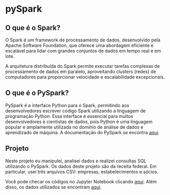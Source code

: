 # pySpark

## O que é o Spark?
O Spark é um framework de processamento de dados, desenvolvido pela Apache Software Foundation, que oferece uma abordagem eficiente e escalável para lidar com grandes conjuntos de dados em tempo real e em lote.

A arquitetura distribuída do Spark permite executar tarefas complexas de processamento de dados em paralelo, aproveitando clusters (redes) de computadores para proporcionar velocidade e escalabilidade excepcionais.

## O que é o PySpark?
PySpark é a interface Python para o Spark, permitindo aos desenvolvedores escrever código Spark utilizando a linguagem de programação Python. Essa interface é essencial para muitos desenvolvedores e cientistas de dados, pois Python é uma linguagem popular e amplamente utilizada no domínio de análise de dados e aprendizado de máquina. A documentação do PySpark se encontra [aqui](https://spark.apache.org/docs/latest/api/python/index.html).

## Projeto

Neste projeto eu manipulei, analisei dados e realizei consultas SQL utilizando o PySpark. Os dados deste projeto são da receita federal. Em particular, usei três arquivos CSV: empresas, estabelecimentos e sócios.

Você pode checar os códigos no Jupyter Notebook clicando [aqui](https://nbviewer.org/github/ViniciusBardelin/pySpark/blob/main/SparkNotebook.html). Além disso, os dados utilizados se encontram [aqui](https://drive.google.com/drive/folders/1FCSv1-ZhGJIjVwtM07yDA5H6_4bXVpET?usp=drive_link).
